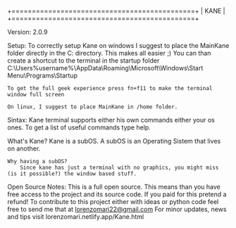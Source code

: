 +=============================================+
|                  KANE                       |
+=============================================+

Version: 2.0.9

Setup:
	To correctly setup Kane on windows I suggest to place the MainKane folder directly in the C: directory. This makes all easier ;)
	You can than create a shortcut to the terminal in the startup folder
		C:\Users\%username%\AppData\Roaming\Microsoft\Windows\Start Menu\Programs\Startup

	To get the full geek experience press fn+f11 to make the terminal window full screen

	On linux, I suggest to place MainKane in /home folder. 

	
Sintax:
	Kane terminal supports either his own commands either your os ones.
	To get a list of useful commands type help.

What's Kane?
	Kane is a subOS. A subOS is an Operating Sistem that lives on another.

	Why having a subOS?
		Since kane has just a terminal with no graphics, you might miss (is it possible?) the window based stuff.

Open Source Notes:
	This is a full open source. This means than you have free access to the project and its source code.
	If you paid for this pretend a refund!
	To contribute to this project either with ideas or python code feel free to send me that at lorenzomari22@gmail.com
	For minor updates, news and tips visit lorenzomari.netlify.app/Kane.html
